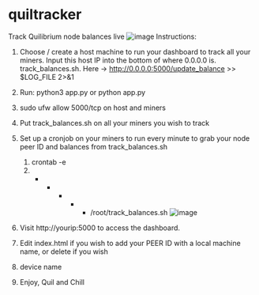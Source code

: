 # quiltracker
 Track Quilibrium node balances live
![image](https://github.com/user-attachments/assets/90d6e615-d490-48fb-8e57-22db24525cc3)
Instructions:
1. Choose / create a host machine to run your dashboard to track all your miners. Input this host IP into the bottom of where 0.0.0.0 is. track_balances.sh. Here -> http://0.0.0.0:5000/update_balance >> $LOG_FILE 2>&1
2. Run: python3 app.py or python app.py
3. sudo ufw allow 5000/tcp on host and miners
4. Put track_balances.sh on all your miners you wish to track
5. Set up a cronjob on your miners to run every minute to grab your node peer ID and balances from track_balances.sh
    1. crontab -e
    2. * * * * * /root/track_balances.sh ![image](https://github.com/user-attachments/assets/70e2eb34-b5bd-4ffb-8804-661c1fd600a0)

6. Visit http://yourip:5000 to access the dashboard.
7. Edit index.html if you wish to add your PEER ID with a local machine name, or delete if you wish
    <li><PeerID:</strong> device name</li>

8. Enjoy, Quil and Chill

               
